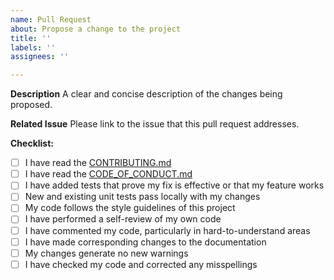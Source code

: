 ```yaml
---
name: Pull Request
about: Propose a change to the project
title: ''
labels: ''
assignees: ''

---
```


**Description**
A clear and concise description of the changes being proposed.

**Related Issue**
Please link to the issue that this pull request addresses.

**Checklist:**
- [ ] I have read the [CONTRIBUTING.md](https://github.com/tttrisagion/3T/blob/main/CONTRIBUTING.md)
- [ ] I have read the [CODE_OF_CONDUCT.md](https://github.com/tttrisagion/3T/blob/main/CODE_OF_CONDUCT.md)
- [ ] I have added tests that prove my fix is effective or that my feature works
- [ ] New and existing unit tests pass locally with my changes
- [ ] My code follows the style guidelines of this project
- [ ] I have performed a self-review of my own code
- [ ] I have commented my code, particularly in hard-to-understand areas
- [ ] I have made corresponding changes to the documentation
- [ ] My changes generate no new warnings
- [ ] I have checked my code and corrected any misspellings
